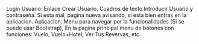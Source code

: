 Login Usuario: Enlace Crear Usuario, Cuadros de texto Introducir Usuario y contraseña. Si esta mal, pagina nueva avisando, si esta bien entras en la aplicacion.
Aplicacion: Menu para navegar por la funcionalidades (Si se puede usar Bootstrap), En la pagina principal menu de botones con funciones: Vuelo, Vuelo+Hotel, Ver Tus Revervas, etc. 
